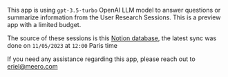 This app is using `gpt-3.5-turbo` OpenAI LLM model to answer questions or summarize information from the User Research Sessions. This is a preview app with a limited budget.

The source of these sessions is this [Notion database](https://www.notion.so/meero-com/170fe5563ab24c39901b9ad016a5110f?v=346039f6153d4efe951844aac54f2856), the latest sync was done on `11/05/2023` at `12:00` Paris time

If you need any assistance regarding this app, please reach out to eriel@meero.com
